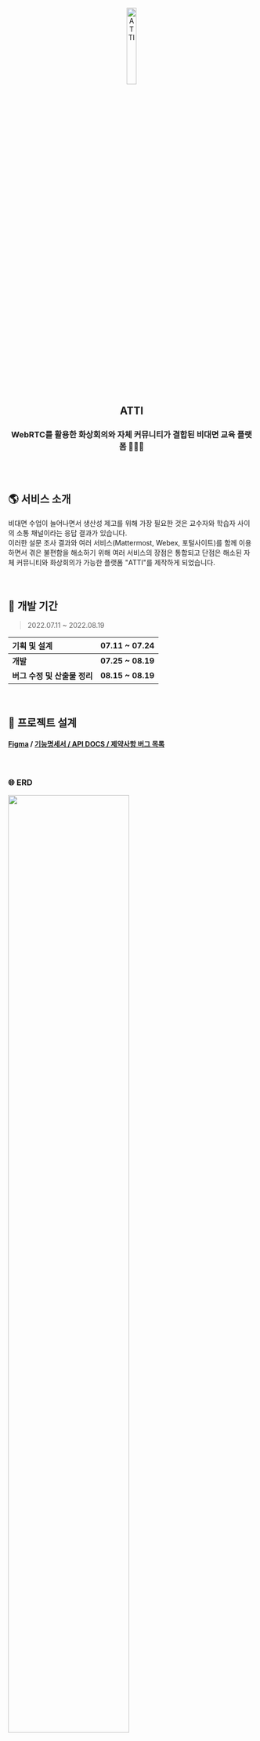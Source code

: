 <div align="center">
  <br />
  <img src="https://user-images.githubusercontent.com/83942393/187016711-a48c760e-8ffb-4a38-94c2-d5623cb1706f.png" width="20%" height="20%" alt="ATTI" />
  <br />
  <h2>ATTI</h2>
  <h3>WebRTC를 활용한 화상회의와 자체 커뮤니티가 결합된 비대면 교육 플랫폼 👩🏻‍🏫</h3>
  <br />
</div>
</br>

## 🌎 서비스 소개
비대면 수업이 늘어나면서 생산성 제고를 위해 가장 필요한 것은 교수자와 학습자 사이의 소통 채널이라는 응답 결과가 있습니다. </br>
이러한 설문 조사 결과와 여러 서비스(Mattermost, Webex, 포털사이트)를 함께 이용하면서 겪은 불편함을 해소하기 위해 여러 서비스의 장점은 통합되고 단점은 해소된 자체 커뮤니티와 화상회의가 가능한 플랫폼 "ATTI"를 제작하게 되었습니다.</br>
</br>
</br>

## 📅 개발 기간
> 2022.07.11 ~ 2022.08.19 </br>

|기획 및 설계| 07.11 ~ 07.24 |
|:------|:------|
| **개발** | **07.25 ~ 08.19** |
| **버그 수정 및 산출물 정리** | **08.15 ~ 08.19** |
</br>

## 📄 프로젝트 설계
#### [Figma](https://www.figma.com/file/FL2XIeTXKpEtYrBUwfh5W7/SSAFY-7-%EA%B3%B5%ED%86%B5-PJT?node-id=0%3A1&t=VtcNxEayndlPBLFS-1) / [기능명세서 / API DOCS / 제약사항 버그 목록](https://docs.google.com/spreadsheets/d/1BtzGSRUesQ0SHBUjZJilxCsOAPdC_fqs18zJybrNYmQ/edit?usp=sharing)
</br>

### 🌐 ERD 
<img src="https://user-images.githubusercontent.com/83942393/204210750-35f6e7ad-cf57-49f6-b955-92a96e8ee0fd.png" width="70%">
</br>

## ⚒️기술 스택
<img src="https://user-images.githubusercontent.com/83942393/187019618-99c2dd8d-895a-4c46-b572-d009962eb73d.png" width="60%" height="60%">
</br>

### 버전 정보</br>
<img src="https://user-images.githubusercontent.com/83942393/195986092-88c4b141-b69c-4277-ba58-5ea8285d00b4.png" width="60%" >
</br>

<!--
<details>
<summary>버전 정보</summary>
<div markdown="1">
<img src="https://user-images.githubusercontent.com/83942393/195986092-88c4b141-b69c-4277-ba58-5ea8285d00b4.png" width="50%" >
</div>
</details>
</br>
-->

## 💡시스템 아키텍처
| 시스템 구성도 |
|:-------:|
|<img src="https://user-images.githubusercontent.com/83942393/187021364-6c86d1f0-e95c-4c0f-9155-2fe578c270c1.png" width="50%" > |
</br>

| 배포 흐름도 |
|:-------:|
|<img src="https://user-images.githubusercontent.com/83942393/187021368-ac3dc959-1d0d-447c-8b3d-42ff179b7cd2.png" width="70%" height="70%"> |
</br>

## 💻 주요 기능
### 온보딩
- 해당 서비스의 주요 기능을 확인할 수 있습니다.

| |
|:-------:|
|![홈화면](https://user-images.githubusercontent.com/83942393/187027550-0c0e18da-5714-40d5-912d-827a928fa87e.gif) |
</br>

### 문자 인증
- 회원가입, 내 정보 수정, 비밀번호 찾기 에 사용됩니다.

| |
|:-------|
|![문자인증](https://user-images.githubusercontent.com/83942393/187180580-4f3096be-d542-475c-83bc-0fb94d632bcb.gif) |

<img src="https://user-images.githubusercontent.com/83942393/187180997-f48eccf6-9734-4f30-a10d-98660108a9d5.jpg" width="50%" height="50%"></img>
</br>
</br>

### 카카오 로그인
* 카카오 로그인을 통해 간편하게 로그인할 수 있습니다.

| |
|:-------:|
|![카카오로그인](https://user-images.githubusercontent.com/83942393/187176607-efbc6b3c-7593-42f5-8044-f556f3661caf.gif) |
</br>

### 채널 생성
- 회원 누구나 채널 생성이 가능하며 채널 생성 시 해당 채널의 관리자가 됩니다.
- 관리자는 관리자 페이지에 생성된 초대 코드를 통해 회원을 초대할 수 있습니다.

| |
|:-------:|
|![채널 생성](https://user-images.githubusercontent.com/83942393/187027645-f96db426-6886-43cd-b0be-d64413e39f6b.gif) |
</br>

### 채널 가입 
- 관리자에게 받은 초대코드를 입력하여 해당 채널에 가입할 수 있습니다.

| |
|:-------:|
|![채널 가입](https://user-images.githubusercontent.com/83942393/187027655-b810f800-aa77-4dd5-8b0e-cdf3fbc4967d.gif) |
</br>

### 공지사항
- 공지사항은 관리자만 글 작성 및 삭제, 수정이 가능합니다.
- 댓글 작성과 좋아요 기능도 제공됩니다.

| |
|:-------:|
|![공지사항 글쓰기, 댓글, 좋아요](https://user-images.githubusercontent.com/83942393/187030962-d0216003-2de3-414b-a39d-280291f46ef3.gif) |
</br>

### 카테고리 생성
- 관리자는 카테고리를 생성 및 삭제할 수 있습니다.
- 카테고리 생성 시 카테고리의 유형과 해당 카테고리에 작성되는 게시글 익명 여부, 댓글 익명 여부, 댓글 금지 여부를 선택하여 생성할 수 있습니다.

| |
|:-------:|
|![카테고리 생성](https://user-images.githubusercontent.com/83942393/187027729-8276d838-4edf-46ed-86d6-359e9a0a55ae.gif) |
</br>

### 시간표 생성
- 관리자는 시간표의 빈 공간을 클릭하여 수업 시간표를 생성, 삭제 및 수정할 수 있습니다.
- 생성된 수업의 접속하기 버튼을 통해 화상 미팅실로 이동됩니다.

| |
|:-------:|
|![시간표 생성](https://user-images.githubusercontent.com/83942393/187027752-a87fe82e-93ce-466f-88e0-50adac5020ae.gif) |
</br>

### 수업실 입장
- 학생은 접속하기 버튼을 통해 화상 미팅실로 이동하며, 자동으로 출석체크가 됩니다.
- 수업 시작 시간 30분 전부터 수업 시작 시간까지는 출석으로 인정되며, 이후에는 지각, 수업 시작 종료 후에는 접속하기 버튼은 비활성화되며 결석으로 처리됩니다.
- 이는 출석 체크와 수업실 입장이 따로 분리되어 있어 번거로웠던 기존의 서비스의 불편함을 해소했습니다.

| |
|:-------:|
|![수업실 입장](https://user-images.githubusercontent.com/83942393/187027833-2e866880-2f7c-4eb5-b5ff-493ac35c3856.gif) |
</br>

| |
|:-------:|
|![수업실 찐입장](https://user-images.githubusercontent.com/83942393/187027979-049137f1-3581-4b8b-b64a-4ab189b58923.gif) |
</br>

### 접속자 미접속자 구분 
- 입장과 동시에 접속자와 미접속자가 구분되어 한 눈에 출결현황을 파악할 수 있습니다.

| |
|:-------|
|<img src="https://user-images.githubusercontent.com/83942393/187028113-c5953978-f967-48db-b1d5-2a89eb36fdee.png" width="80%" height="80%"> |
</br>

### QnA 작성
- 수업 중 궁금한 내용이 있다면 QnA 카테고리로 변경하여 질문을 남길 수 있습니다.
- 일반 채팅과 색이 구분되며 해당 질문이 채팅 상단에 고정됩니다.

| QnA 작성 |
|:-------:|
|![QnA 작성](https://user-images.githubusercontent.com/83942393/187029697-c9e686a1-8771-4ec5-bd6b-d7e80c198cd5.gif) |
</br>

### 답변 작성
- 수업 중 올라온 질문에 대해 수업 호스트만이 답변을 달 수 있습니다.

|  |
|:-------:|
|![답변 남김](https://user-images.githubusercontent.com/83942393/187029916-02cf82ac-6314-46ef-96dd-5c110f0633d2.gif) |
</br>

### 질문 게시판 자동 업로드
- 수업 중 올라온 질문과 답변은 질문 게시판과 연동되어 자동으로 업로드 됩니다.
- 수업이 종료되어도 수업 중 올라왔던 질문과 답변을 다시 확인할 수 있습니다.

|  |
|:-------:|
|![질문 게시판 답변](https://user-images.githubusercontent.com/83942393/187029968-65f95b45-589e-4f44-b488-18f0707ffa76.gif) |
</br>

### 1:1 채팅 구분
- 1:1 채팅 시 전체 채팅과 헷갈리지 않도록 다른 색으로 구분하였습니다.

|  |
|:-------:|
|![1대1](https://user-images.githubusercontent.com/83942393/187030019-5f72d68f-e804-4194-8d66-30ea8d66b652.gif) |
</br>

### 마이크 On/Off , 카메라 On/Off
- 참가자의 마이크와 카메라 On/Off 기능입니다.

|  |
|:-------:|
|![카메라 onoff](https://user-images.githubusercontent.com/83942393/187030088-dee2282d-cbe7-4a5c-8745-49961664b555.gif) |
</br>

### 화면 공유, 레이아웃 변경
- 화면 공유 기능과 화면 공유 시 레이아웃 변경 기능을 제공합니다. 
- 레이아웃 옵션에는 전체 화면 보기와 참가자 목록과 함께 보기 2가지가 있습니다.

|  |
|:-------:|
|![화면공유 및 레이아웃 변경](https://user-images.githubusercontent.com/83942393/187030129-f32f8461-4ab8-467a-8a14-907a7c0e964c.gif) |
</br>

### 발표 익명 모드 (TTS)
- 호스트의 수업 참여 유도와 발표가 쑥스러운 친구를 위한 익명 모드 발표 기능입니다.
- 익명 모드 활설화 시 "익명모드가 활성화 되었습니다" 라는 음성과 함께 모든 참여자의 이름과 카메라가 가려지며, 채팅을 치면 해당 내용을 TTS 가 대신 읽어 원활한 발표가 가능합니다.

|  |
|:-------:|
|![익명모드](https://user-images.githubusercontent.com/83942393/187030136-6181e9b5-15cd-444c-a576-7247c17cde5b.gif) |
</br>

### 채팅창 및 참가자 목록 레이아웃 변경
- 참가자는 자유롭게 채팅창 및 참가자 목록을 열고 닫을 수 있습니다.

|  |
|:-------:|
|![참가자목록, 채팅창 열고 닫기](https://user-images.githubusercontent.com/83942393/187030203-7f04f016-4fe7-46bc-bddb-245621d3cfe7.gif) |
</br>

### 출결 변경
- 관리자는 학생의 출결을 변경할 수 있습니다.
- 날짜를 클릭하면 해당 날짜에 개설되었던 수업 목록이 나오며, 수업 목록을 클릭 시 학생들의 출결을 변경할 수 있습니다.

|  |
|:-------:|
|![출석 변경](https://user-images.githubusercontent.com/83942393/187027995-87b99162-a4ef-415d-8d39-9b26a8bfec78.gif) |
</br>

### 회원 탈퇴
- 회원 탈퇴 기능입니다.

|  |
|:-------:|
|![회원탈퇴](https://user-images.githubusercontent.com/83942393/187181935-617956df-7fc2-486e-87f2-e48201c38fa9.gif) |
</br>

## 🤙🏻 협업 (JIRA, Notion)
| Notion | Notion | 
|:-------:|:-------:|
| <img src="https://user-images.githubusercontent.com/83942393/195985643-03f9c60c-3204-4347-b0fc-a604c01db3f6.PNG"> | <img src="https://user-images.githubusercontent.com/83942393/195985671-69949a58-9c91-426d-a8fd-76a74cb3c064.PNG">  |
</br>


## 👩🏻‍🚀 개발 멤버 소개
<table>
  <tr>
    <td height="140px" align="center"><a href="https://github.com/TypingOK">
      <img src="https://avatars.githubusercontent.com/TypingOK" width="140px"/> <br><br> 정진 <br>(Front-End) </a> <br></td>
    <td height="140px" align="center"><a href="https://github.com/LeeHyeonT">
      <img src="https://avatars.githubusercontent.com/LeeHyeonT" width="140px"/> <br><br> 이현태 <br>(Front-End) </a> <br></td>
    <td height="140px" align="center"><a href="https://github.com/yeonsu-k">
      <img src="https://avatars.githubusercontent.com/yeonsu-k" width="140px"/> <br><br> 김연수 <br>(Front-End) </a> <br></td>
    <td height="140px" align="center"><a href="https://github.com/lhynjn9">
      <img src="https://avatars.githubusercontent.com/lhynjn9" width="140px"/> <br><br> 이현정 <br>(Back-End) </a> <br></td>
    <td height="140px" align="center"><a href="https://github.com/ssafypark">
      <img src="https://avatars.githubusercontent.com/ssafypark" width="140px"/> <br><br> 박범수 <br>(Back-End) </a> <br></td>
    <td height="140px" align="center"><a href="https://github.com/joohee56">
      <img src="https://avatars.githubusercontent.com/joohee56" width="140px"/> <br><br> 이주희 <br>(Back-End) </a> <br></td>
  </tr>
  <tr>
      <td align="center">👑<br/>React<br/>WebRTC</td>
      <td align="center">UI/UX<br/>React</td>
      <td align="center">UI/UX<br/>React</td>
      <td align="center">Database<br/>CI/CD<br/>WebRTC</td>
      <td align="center">REST API</td>
      <td align="center">REST API</td>
  </tr>
</table>
</br>


